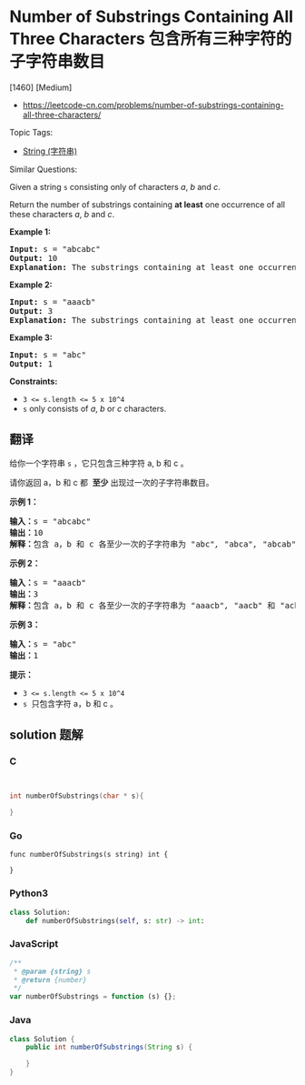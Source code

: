 # Number of Substrings Containing All Three Characters 包含所有三种字符的子字符串数目

[1460] [Medium]

- https://leetcode-cn.com/problems/number-of-substrings-containing-all-three-characters/

Topic Tags:

- [String (字符串)](https://leetcode-cn.com/tag/string/)

Similar Questions:

Given a string `s` consisting only of characters _a_, _b_ and _c_.

Return the number of substrings containing **at least** one occurrence of all these characters _a_, _b_ and _c_.

**Example 1:**

<pre><strong>Input:</strong> s = "abcabc"
<strong>Output:</strong> 10
<strong>Explanation:</strong> The substrings containing&nbsp;at least&nbsp;one occurrence of the characters&nbsp;<em>a</em>,&nbsp;<em>b</em>&nbsp;and&nbsp;<em>c are "</em>abc<em>", "</em>abca<em>", "</em>abcab<em>", "</em>abcabc<em>", "</em>bca<em>", "</em>bcab<em>", "</em>bcabc<em>", "</em>cab<em>", "</em>cabc<em>" </em>and<em> "</em>abc<em>" </em>(<strong>again</strong>)<em>. </em>
</pre>

**Example 2:**

<pre><strong>Input:</strong> s = "aaacb"
<strong>Output:</strong> 3
<strong>Explanation:</strong> The substrings containing&nbsp;at least&nbsp;one occurrence of the characters&nbsp;<em>a</em>,&nbsp;<em>b</em>&nbsp;and&nbsp;<em>c are "</em>aaacb<em>", "</em>aacb<em>" </em>and<em> "</em>acb<em>".</em><em> </em>
</pre>

**Example 3:**

<pre><strong>Input:</strong> s = "abc"
<strong>Output:</strong> 1
</pre>

**Constraints:**

- `3 <= s.length <= 5 x 10^4`
- `s` only consists of *a*, _b_ or _c_ characters.

## 翻译

给你一个字符串 `s` ，它只包含三种字符 a, b 和 c 。

请你返回 a，b 和 c 都  **至少** 出现过一次的子字符串数目。

**示例 1：**

<pre><strong>输入：</strong>s = "abcabc"
<strong>输出：</strong>10
<strong>解释：</strong>包含 a，b 和 c 各至少一次的子字符串为<em> "</em>abc<em>", "</em>abca<em>", "</em>abcab<em>", "</em>abcabc<em>", "</em>bca<em>", "</em>bcab<em>", "</em>bcabc<em>", "</em>cab<em>", "</em>cabc<em>" </em>和<em> "</em>abc<em>" </em>(<strong>相同</strong><strong>字符串算多次</strong>)<em>。</em>
</pre>

**示例 2：**

<pre><strong>输入：</strong>s = "aaacb"
<strong>输出：</strong>3
<strong>解释：</strong>包含 a，b 和 c 各至少一次的子字符串为<em> "</em>aaacb<em>", "</em>aacb<em>" </em>和<em> "</em>acb<em>" 。</em>
</pre>

**示例 3：**

<pre><strong>输入：</strong>s = "abc"
<strong>输出：</strong>1
</pre>

**提示：**

- `3 <= s.length <= 5 x 10^4`
- `s`  只包含字符 a，b 和 c 。

## solution 题解

### C

```c


int numberOfSubstrings(char * s){

}
```

### Go

```golang
func numberOfSubstrings(s string) int {

}
```

### Python3

```python
class Solution:
    def numberOfSubstrings(self, s: str) -> int:
```

### JavaScript

```javascript
/**
 * @param {string} s
 * @return {number}
 */
var numberOfSubstrings = function (s) {};
```

### Java

```java
class Solution {
    public int numberOfSubstrings(String s) {

    }
}
```

